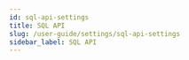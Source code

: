 ```yaml
---
id: sql-api-settings
title: SQL API
slug: /user-guide/settings/sql-api-settings
sidebar_label: SQL API
---
```

